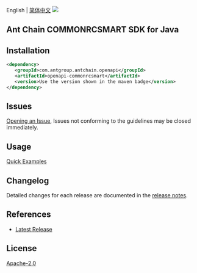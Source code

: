 English | [简体中文](README-CN.md)
![](https://aliyunsdk-pages.alicdn.com/icons/AlibabaCloud.svg)

## Ant Chain COMMONRCSMART SDK for Java

## Installation

```xml
<dependency>
   <groupId>com.antgroup.antchain.openapi</groupId>
   <artifactId>openapi-commonrcsmart</artifactId>
   <version>Use the version shown in the maven badge</version>
</dependency>
```

## Issues
[Opening an Issue](https://github.com/alipay/antchain-openapi-prod-sdk/issues/new), Issues not conforming to the guidelines may be closed immediately.

## Usage
[Quick Examples](https://github.com/alipay/antchain-openapi-prod-sdk/blob/master/docs/0-Examples-EN.md#quick-examples)

## Changelog
Detailed changes for each release are documented in the [release notes](./ChangeLog.txt).

## References
* [Latest Release](https://github.com/alipay/antchain-openapi-prod-sdk/)

## License
[Apache-2.0](http://www.apache.org/licenses/LICENSE-2.0)
